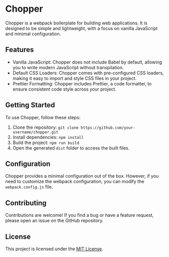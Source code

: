 # Chopper

Chopper is a webpack boilerplate for building web applications. It is designed to be simple and lightweight, with a focus on vanilla JavaScript and minimal configuration.

## Features

- Vanilla JavaScript: Chopper does not include Babel by default, allowing you to write modern JavaScript without transpilation.
- Default CSS Loaders: Chopper comes with pre-configured CSS loaders, making it easy to import and style CSS files in your project.
- Prettier Formatting: Chopper includes Prettier, a code formatter, to ensure consistent code style across your project.

## Getting Started

To use Chopper, follow these steps:

1. Clone the repository: `git clone https://github.com/your-username/chopper.git`
2. Install dependencies: `npm install`
3. Build the project: `npm run build`
4. Open the generated `dist` folder to access the built files.

## Configuration

Chopper provides a minimal configuration out of the box. However, if you need to customize the webpack configuration, you can modify the `webpack.config.js` file.

## Contributing

Contributions are welcome! If you find a bug or have a feature request, please open an issue on the GitHub repository.

## License

This project is licensed under the [MIT License](LICENSE).
